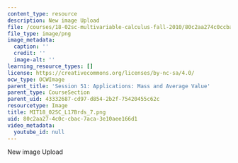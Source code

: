 ```yaml
---
content_type: resource
description: New image Upload
file: /courses/18-02sc-multivariable-calculus-fall-2010/80c2aa274c0ccbac7aca3e10aee166d1_MIT18_02SC_L17Brds_7.png
file_type: image/png
image_metadata:
  caption: ''
  credit: ''
  image-alt: ''
learning_resource_types: []
license: https://creativecommons.org/licenses/by-nc-sa/4.0/
ocw_type: OCWImage
parent_title: 'Session 51: Applications: Mass and Average Value'
parent_type: CourseSection
parent_uid: 43332687-cd97-d854-2b2f-75420455c62c
resourcetype: Image
title: MIT18_02SC_L17Brds_7.png
uid: 80c2aa27-4c0c-cbac-7aca-3e10aee166d1
video_metadata:
  youtube_id: null
---
```

New image Upload